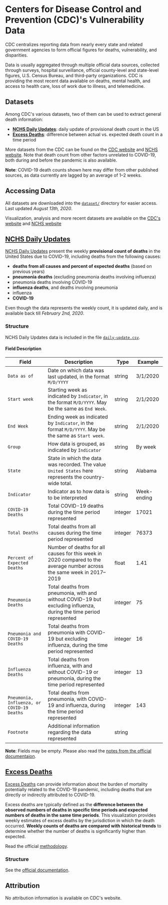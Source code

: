 # Centers for Disease Control and Prevention (CDC)'s Vulnerability Data

CDC centralizes reporting data from nearly every state and related government agencies to form official figures for deaths, vulnerability, and disparities. 

Data is usually aggregated through multiple official data sources, collected through surveys, hospital surveillance, official county-level and state-level figures, U.S. Census Bureau, and third-party organizations. CDC is providing the most recent data available on deaths, mental health, and access to health care, loss of work due to illness, and telemedicine.

## Datasets

Among CDC's various datasets, two of them can be used to extract general death information:

- [**NCHS Daily Updates**](#nchs-daily-updates): daily update of provisional death count in the US
- [**Excess Deaths**](#excess-deaths): difference between actual vs. expected death count in a time period

More datasets from the CDC can be found on the [CDC website](https://www.cdc.gov/coronavirus/2019-ncov/cases-updates/index.html) and [NCHS website](https://www.cdc.gov/nchs/covid19/index.htm). Note that death count from other factors unrelated to COVID-19, both during and before the pandemic is also available.

**Note**: COVID-19 death counts shown here may differ from other published sources, as data currently are lagged by an average of 1–2 weeks.

## Accessing Data

All datasets are downloaded into the [`dataset/`](dataset/) directory for easier access. Last updated _August 13th, 2020_.

Visualization, analysis and more recent datasets are available on the [CDC's website](https://www.cdc.gov/nchs/covid19/index.htm) and [NCHS website](https://www.cdc.gov/nchs/covid19/index.htm)

## [NCHS Daily Updates](https://www.cdc.gov/nchs/nvss/vsrr/COVID19/index.htm)

[NCHS Daily Updates](https://www.cdc.gov/nchs/nvss/vsrr/COVID19/index.htm) present the weekly **provisional count of deaths** in the United States due to COVID-19, including deaths from the following causes:

- **deaths from all causes and percent of expected deaths** (based on previous years)
- **pneumonia deaths** (excluding pneumonia deaths involving influenza)
- pneumonia deaths involving COVID-19
- **influenza deaths**, and deaths involving pneumonia 
- influenza
- **COVID-19**

Even though the data represents the weekly count, it is updated daily, and is available back till _February 2nd, 2020_.

### Structure

NCHS Daily Updates data is included in the file [`daily-update.csv`](dataset/daily-update.csv).

#### Field Description

| Field | Description | Type | Example |
|-|-|-|-|
| `Data as of` | Date on which data was last updated, in the format `M/D/YYYY` | string | 3/1/2020 |
| `Start week` | Starting week as indicated by `Indicator`, in the format `M/D/YYYY`. May be the same as `End Week`. | string | 2/1/2020 |
| `End Week` | Ending week as indicated by `Indicator`, in the format `M/D/YYYY`. May be the same as `Start week`. | string | 2/1/2020 |
| `Group` | How data is grouped, as indicated by `Indicator` | string | By week |
| `State` | State in which the data was recorded. The value `United States` here represents the country-wide total. | string | Alabama |
| `Indicator` | Indicator as to how data is to be interpreted | string | Week-ending |
| `COVID-19 Deaths` | Total COVID-19 deaths during the time period represented | integer | 17021 |
| `Total Deaths` | Total deaths from all causes during the time period represented | integer | 76373 |
| `Percent of Expected Deaths` | Number of deaths for all causes for this week in 2020 compared to the average number across the same week in 2017–2019 | float | 1.41 |
| `Pneumonia Deaths` | Total deaths from pneumonia, with and without COVID-19 but excluding influenza, during the time period represented | integer | 75 |
| `Pneumonia and COVID-19 Deaths` | Total deaths from pneumonia with COVID-19 but excluding influenza, during the time period represented | integer | 16 |
| `Influenza Deaths` | Total deaths from influenza, with and without COVID-19 or pneumonia, during the time period represented | integer | 13 |
| `Pneumonia, Influenza, or COVID-19 Deaths` | Total deaths from pneumonia, with COVID-19 and influenza, during the time period represented | integer | 143 |
| `Footnote` | Additional information regarding the data represented | string |  |

**Note**: Fields may be empty. Please also read the [notes from the official documentaion](https://www.cdc.gov/nchs/nvss/vsrr/COVID19/index.htm).

## [Excess Deaths](https://www.cdc.gov/nchs/nvss/vsrr/covid19/excess_deaths.htm)

[Excess Deaths](https://www.cdc.gov/nchs/nvss/vsrr/covid19/excess_deaths.htm) can provide information about the burden of mortality potentially related to the COVID-19 pandemic, including deaths that are directly or indirectly attributed to COVID-19. 

Excess deaths are typically defined as the **difference between the observed numbers of deaths in specific time periods and expected numbers of deaths in the same time periods**. This visualization provides weekly estimates of excess deaths by the jurisdiction in which the death occurred. **Weekly counts of deaths are compared with historical trends** to determine whether the number of deaths is significantly higher than expected.

Read the official [methodology](https://www.cdc.gov/nchs/nvss/vsrr/covid19/excess_deaths.htm).

### Structure

See the [official documentation](https://www.cdc.gov/nchs/nvss/vsrr/covid19/excess_deaths.htm).

## Attribution

No attribution information is available on CDC's website.
